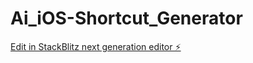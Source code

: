 # Ai_iOS-Shortcut_Generator

[Edit in StackBlitz next generation editor ⚡️](https://stackblitz.com/~/github.com/redx94/Ai_iOS-Shortcut_Generator)